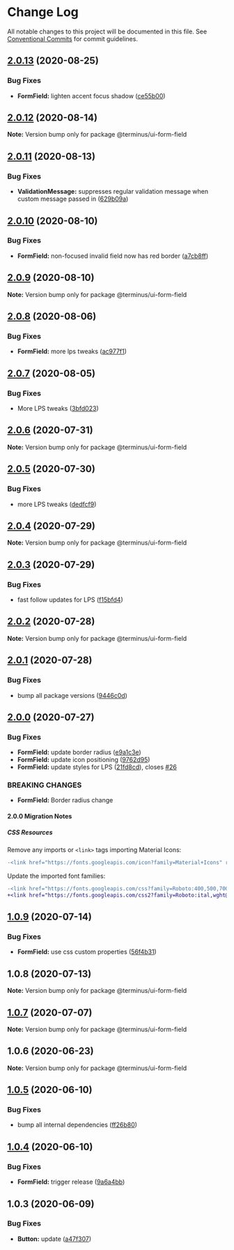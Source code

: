 # Change Log

All notable changes to this project will be documented in this file.
See [Conventional Commits](https://conventionalcommits.org) for commit guidelines.

## [2.0.13](https://github.com/GetTerminus/terminus-oss/compare/@terminus/ui-form-field@2.0.12...@terminus/ui-form-field@2.0.13) (2020-08-25)

### Bug Fixes

* **FormField:** lighten accent focus shadow ([ce55b00](https://github.com/GetTerminus/terminus-oss/commit/ce55b006eeb4983cfa8be43b168eda2be5a762f4))

## [2.0.12](https://github.com/GetTerminus/terminus-oss/compare/@terminus/ui-form-field@2.0.11...@terminus/ui-form-field@2.0.12) (2020-08-14)

**Note:** Version bump only for package @terminus/ui-form-field

## [2.0.11](https://github.com/GetTerminus/terminus-oss/compare/@terminus/ui-form-field@2.0.10...@terminus/ui-form-field@2.0.11) (2020-08-13)

### Bug Fixes

* **ValidationMessage:** suppresses regular validation message when custom message passed in ([629b09a](https://github.com/GetTerminus/terminus-oss/commit/629b09acd356208b1ba891248225d696bfa7ed0f))

## [2.0.10](https://github.com/GetTerminus/terminus-oss/compare/@terminus/ui-form-field@2.0.9...@terminus/ui-form-field@2.0.10) (2020-08-10)

### Bug Fixes

* **FormField:** non-focused invalid field now has red border ([a7cb8ff](https://github.com/GetTerminus/terminus-oss/commit/a7cb8ff1e3699a45de411a649d7415ceae4ca12c))

## [2.0.9](https://github.com/GetTerminus/terminus-oss/compare/@terminus/ui-form-field@2.0.8...@terminus/ui-form-field@2.0.9) (2020-08-10)

**Note:** Version bump only for package @terminus/ui-form-field

## [2.0.8](https://github.com/GetTerminus/terminus-oss/compare/@terminus/ui-form-field@2.0.7...@terminus/ui-form-field@2.0.8) (2020-08-06)

### Bug Fixes

* **FormField:** more lps tweaks ([ac977f1](https://github.com/GetTerminus/terminus-oss/commit/ac977f185c218ee9a0f042ca55bf059b55587b2d))

## [2.0.7](https://github.com/GetTerminus/terminus-oss/compare/@terminus/ui-form-field@2.0.6...@terminus/ui-form-field@2.0.7) (2020-08-05)

### Bug Fixes

* More LPS tweaks ([3bfd023](https://github.com/GetTerminus/terminus-oss/commit/3bfd023788f06b3bd609493d3308f902c11f0dcd))

## [2.0.6](https://github.com/GetTerminus/terminus-oss/compare/@terminus/ui-form-field@2.0.5...@terminus/ui-form-field@2.0.6) (2020-07-31)

**Note:** Version bump only for package @terminus/ui-form-field

## [2.0.5](https://github.com/GetTerminus/terminus-oss/compare/@terminus/ui-form-field@2.0.4...@terminus/ui-form-field@2.0.5) (2020-07-30)

### Bug Fixes

* more LPS tweaks ([dedfcf9](https://github.com/GetTerminus/terminus-oss/commit/dedfcf947e3bcd33041b388ccab9bcc5bf273f51))

## [2.0.4](https://github.com/GetTerminus/terminus-oss/compare/@terminus/ui-form-field@2.0.3...@terminus/ui-form-field@2.0.4) (2020-07-29)

**Note:** Version bump only for package @terminus/ui-form-field

## [2.0.3](https://github.com/GetTerminus/terminus-oss/compare/@terminus/ui-form-field@2.0.2...@terminus/ui-form-field@2.0.3) (2020-07-29)

### Bug Fixes

* fast follow updates for LPS ([f15bfd4](https://github.com/GetTerminus/terminus-oss/commit/f15bfd4fa088da2fea76e9964c664bad8844e740))

## [2.0.2](https://github.com/GetTerminus/terminus-oss/compare/@terminus/ui-form-field@2.0.1...@terminus/ui-form-field@2.0.2) (2020-07-28)

**Note:** Version bump only for package @terminus/ui-form-field

## [2.0.1](https://github.com/GetTerminus/terminus-oss/compare/@terminus/ui-form-field@2.0.0...@terminus/ui-form-field@2.0.1) (2020-07-28)

### Bug Fixes

* bump all package versions ([9446c0d](https://github.com/GetTerminus/terminus-oss/commit/9446c0d5cde3bd693cfba7cabbfd2db443a47b00))

## [2.0.0](https://github.com/GetTerminus/terminus-oss/compare/@terminus/ui-form-field@1.0.9...@terminus/ui-form-field@2.0.0) (2020-07-27)

### Bug Fixes

* **FormField:** update border radius ([e9a1c3e](https://github.com/GetTerminus/terminus-oss/commit/e9a1c3e3a33a62b367b034817cfdf63635fe0dff))
* **FormField:** update icon positioning ([9762d95](https://github.com/GetTerminus/terminus-oss/commit/9762d957312d848d14e7b083771bba941e4618bb))
* **FormField:** update styles for LPS ([21fd8cd](https://github.com/GetTerminus/terminus-oss/commit/21fd8cde1daaffca1ef2073d1a2b11a18c869f9f)), closes [#26](https://github.com/GetTerminus/terminus-oss/issues/26)

### BREAKING CHANGES

* **FormField:** Border radius change

#### 2.0.0 Migration Notes

##### CSS Resources

Remove any imports or `<link>` tags importing Material Icons:

```diff
-<link href="https://fonts.googleapis.com/icon?family=Material+Icons" rel="stylesheet">
```

Update the imported font families:

```diff
-<link href="https://fonts.googleapis.com/css?family=Roboto:400,500,700" rel="stylesheet">
+<link href="https://fonts.googleapis.com/css2?family=Roboto:ital,wght@0,400;0,500;0,700;1,400&display=swap" rel="stylesheet">
```

## [1.0.9](https://github.com/GetTerminus/terminus-oss/compare/@terminus/ui-form-field@1.0.8...@terminus/ui-form-field@1.0.9) (2020-07-14)

### Bug Fixes

* **FormField:** use css custom properties ([56f4b31](https://github.com/GetTerminus/terminus-oss/commit/56f4b31baf6b7bdaad5b89060f0efa3aace2a22e))

## 1.0.8 (2020-07-13)

**Note:** Version bump only for package @terminus/ui-form-field

## [1.0.7](https://github.com/GetTerminus/terminus-oss/compare/@terminus/ui-form-field@1.0.6...@terminus/ui-form-field@1.0.7) (2020-07-07)

**Note:** Version bump only for package @terminus/ui-form-field

## 1.0.6 (2020-06-23)

**Note:** Version bump only for package @terminus/ui-form-field

## [1.0.5](https://github.com/GetTerminus/terminus-oss/compare/@terminus/ui-form-field@1.0.4...@terminus/ui-form-field@1.0.5) (2020-06-10)

### Bug Fixes

* bump all internal dependencies ([ff26b80](https://github.com/GetTerminus/terminus-oss/commit/ff26b806bb599401f006996be5b567a378e68ef3))

## [1.0.4](https://github.com/GetTerminus/terminus-oss/compare/@terminus/ui-form-field@1.0.3...@terminus/ui-form-field@1.0.4) (2020-06-10)

### Bug Fixes

* **FormField:** trigger release ([9a6a4bb](https://github.com/GetTerminus/terminus-oss/commit/9a6a4bbd410adc6eab94891164ae1ab8804c1350))

## 1.0.3 (2020-06-09)

### Bug Fixes

* **Button:** update ([a47f307](https://github.com/GetTerminus/terminus-oss/commit/a47f30757b9216d6ee76788c117e76eacf5289e5))

